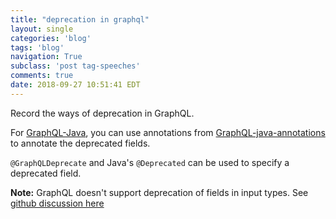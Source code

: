 ```yaml
---
title: "deprecation in graphql"
layout: single
categories: 'blog'
tags: 'blog'
navigation: True
subclass: 'post tag-speeches'
comments: true
date: 2018-09-27 10:51:41 EDT
---
```


Record the ways of deprecation in GraphQL.

For [GraphQL-Java](https://github.com/graphql-java/graphql-java), you can use annotations from [GraphQL-java-annotations](https://libraries.io/github/graphql-java/graphql-java-annotations) to annotate the deprecated fields.

`@GraphQLDeprecate` and Java's `@Deprecated` can be used to specify a deprecated field.

**Note:** GraphQL doesn't support deprecation of fields in input types. See [github discussion here](https://github.com/facebook/graphql/issues/197)
